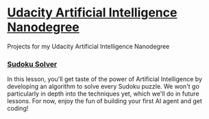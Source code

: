 # [Udacity Artificial Intelligence Nanodegree](https://www.udacity.com/course/artificial-intelligence-nanodegree--nd889)
Projects for my Udacity Artificial Intelligence Nanodegree

### [Sudoku Solver](/sudoku)

In this lesson, you'll get taste of the power of Artificial Intelligence by developing an algorithm to solve every Sudoku puzzle. We won't go particularly in depth into the techniques yet, which we'll do in future lessons. For now, enjoy the fun of building your first AI agent and get coding!